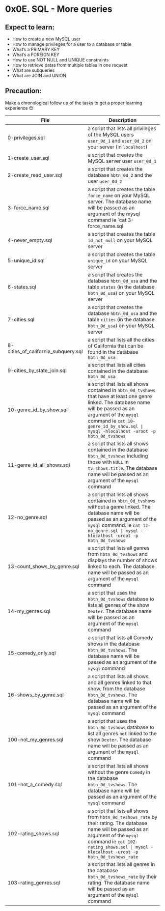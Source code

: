 # 0x0E. SQL - More queries

## Expect to learn:
* How to create a new MySQL user
* How to manage privileges for a user to a database or table
* What’s a PRIMARY KEY
* What’s a FOREIGN KEY
* How to use NOT NULL and UNIQUE constraints
* How to retrieve datas from multiple tables in one request
* What are subqueries
* What are JOIN and UNION

## Precaution:
Make a chronological follow up of the tasks to get a proper learning experience  😊

|File				|Description						|
|-----------------------|-----------------------------------------------|
|0-privileges.sql		| a script that lists all privileges of the MySQL users `user_0d_1` and `user_0d_2` on your server (in `localhost`) |
|1-create_user.sql	|a script that creates the MySQL server user `user_0d_1`	|
|2-create_read_user.sql	|a script that creates the database `hbtn_0d_2` and the user `user_0d_2`	|
|3-force_name.sql		| a script that creates the table `force_name` on your MySQL server. The database name will be passed as an argument of the mysql command ie `cat 3-force_name.sql | mysql -hlocalhost -uroot -p hbtn_0d_2`	|
|4-never_empty.sql	|a script that creates the table `id_not_null` on your MySQL server |
|5-unique_id.sql		|a script that creates the table `unique_id` on your MySQL server		|
|6-states.sql		| a script that creates the database `hbtn_0d_usa` and the table `states` (in the database `hbtn_0d_usa`) on your MySQL server 	|
|7-cities.sql		|a script that creates the database `hbtn_0d_usa` and the table `cities` (in the database `hbtn_0d_usa`) on your MySQL server|
|8-cities_of_california_subquery.sql|a script that lists all the cities of California that can be found in the database `hbtn_0d_usa` |
|9-cities_by_state_join.sql|a script that lists all cities contained in the database `hbtn_0d_usa` |
|10-genre_id_by_show.sql|a script that lists all shows contained in `hbtn_0d_tvshows` that have at least one genre linked. The database name will be passed as an argument of the `mysql` command ie `cat 10-genre_id_by_show.sql \| mysql -hlocalhost -uroot -p hbtn_0d_tvshows`	|
|11-genre_id_all_shows.sql|a script that lists all shows contained in the database `hbtn_0d_tvshows` including those with `NULL` in `tv_shows.title`. The database name will be passed as an argument of the `mysql` command|
|12-no_genre.sql		|a script that lists all shows contained in `hbtn_0d_tvshows` without a genre linked. The database name will be passed as an argument of the `mysql` command. ie `cat 12-no_genre.sql \| mysql -hlocalhost -uroot -p hbtn_0d_tvshows` |
|13-count_shows_by_genre.sql|a script that lists all genres from `hbtn_0d_tvshows` and displays the number of shows linked to each. The database name will be passed as an argument of the `mysql` command|
|14-my_genres.sql		|a script that uses the `hbtn_0d_tvshows` database to lists all genres of the show `Dexter`. The database name will be passed as an argument of the `mysql` command	|
|15-comedy_only.sql	|a script that lists all Comedy shows in the database `hbtn_0d_tvshows`. The database name will be passed as an argument of the `mysql` command	|
|16-shows_by_genre.sql	|a script that lists all shows, and all genres linked to that show, from the database `hbtn_0d_tvshows`. The database name will be passed as an argument of the `mysql` command|
|100-not_my_genres.sql	|a script that uses the `hbtn_0d_tvshows` database to list all genres `not` linked to the show `Dexter`. The database name will be passed as an argument of the `mysql` command|
|101-not_a_comedy.sql	|a script that lists all shows without the genre `Comedy` in the database `hbtn_0d_tvshows`. The database name will be passed as an argument of the `mysql` command|
|102-rating_shows.sql	|a script that lists all shows from `hbtn_0d_tvshows_rate` by their rating. The database name will be passed as an argument of the `mysql` command ie `cat 102-rating_shows.sql \| mysql -hlocalhost -uroot -p hbtn_0d_tvshows_rate`	|
|103-rating_genres.sql	|a script that lists all genres in the database `hbtn_0d_tvshows_rate` by their rating. The database name will be passed as an argument of the `mysql` command	|
